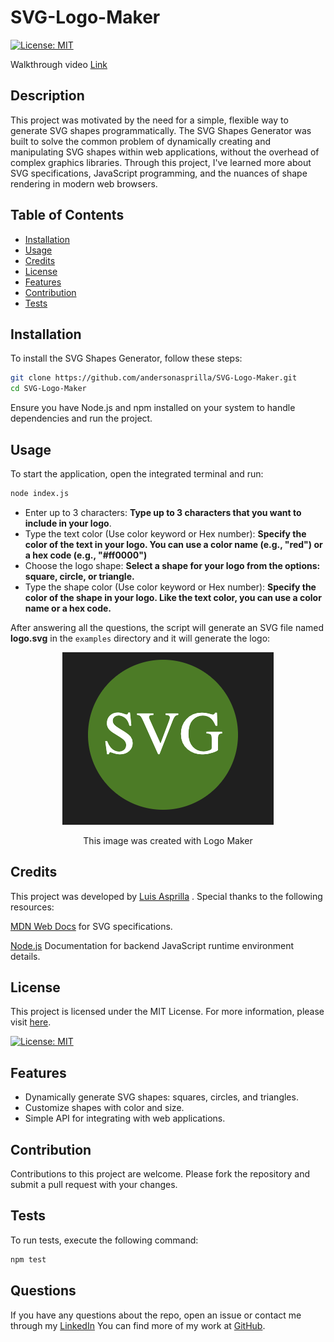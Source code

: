 # SVG-Logo-Maker

[![License: MIT](https://img.shields.io/badge/License-MIT-yellow.svg)](https://opensource.org/licenses/MIT)

Walkthrough video [Link](https://app.screencastify.com/v3/watch/k34yyk3jeuCdmHeGmMN8)

## Description

This project was motivated by the need for a simple, flexible way to generate SVG shapes programmatically. The SVG Shapes Generator was built to solve the common problem of dynamically creating and manipulating SVG shapes within web applications, without the overhead of complex graphics libraries. Through this project, I've learned more about SVG specifications, JavaScript programming, and the nuances of shape rendering in modern web browsers.

## Table of Contents

- [Installation](#installation)
- [Usage](#usage)
- [Credits](#credits)
- [License](#license)
- [Features](#features)
- [Contribution](#contribution)
- [Tests](#tests)


## Installation

To install the SVG Shapes Generator, follow these steps:
```sh
git clone https://github.com/andersonasprilla/SVG-Logo-Maker.git
cd SVG-Logo-Maker
```
Ensure you have Node.js and npm installed on your system to handle dependencies and run the project.

## Usage

To start the application, open the integrated terminal and run:
```sh
node index.js
```

* Enter up to 3 characters: **Type up to 3 characters that you want to include in your logo**.
* Type the text color (Use color keyword or Hex number): **Specify the color of the text in your logo. You can use a color name (e.g., "red") or a hex code (e.g., "#ff0000")**
* Choose the logo shape: **Select a shape for your logo from the options: square, circle, or triangle.**
* Type the shape color (Use color keyword or Hex number): **Specify the color of the shape in your logo. Like the text color, you can use a color name or a hex code.**

After answering all the questions, the script will generate an SVG file named **logo.svg** in the `examples` directory and it will generate the logo:

<div align="center">
  <img src="./assets/logo.png">
  <p>This image was created with Logo Maker</p>
</div>




## Credits

This project was developed by [Luis Asprilla](https://www.linkedin.com/in/andersonasprilla/) . Special thanks to the following resources:

[MDN Web Docs](https://developer.mozilla.org/en-US/docs/Web/SVG) for SVG specifications.

[Node.js](https://nodejs.org/en/learn/getting-started/introduction-to-nodejs) Documentation for backend JavaScript runtime environment details.

## License
This project is licensed under the MIT License. For more information, please visit [here](https://opensource.org/licenses/MIT).

[![License: MIT](https://img.shields.io/badge/License-MIT-yellow.svg)](https://opensource.org/licenses/MIT)
 
## Features

* Dynamically generate SVG shapes: squares, circles, and triangles.
* Customize shapes with color and size.
* Simple API for integrating with web applications.

## Contribution

Contributions to this project are welcome. Please fork the repository and submit a pull request with your changes.

## Tests

To run tests, execute the following command:

```sh
npm test
```
## Questions

If you have any questions about the repo, open an issue or contact me through my [LinkedIn](https://www.linkedin.com/in/andersonasprilla/) You can find more of my work at [GitHub](https://github.com/andersonasprilla).














<!-- <p align="center">
  <img src="data:image/svg+xml;utf8,%0A%3Csvg%20width%3D%22300%22%20height%3D%22200%22%20xmlns%3D%22http%3A//www.w3.org/2000/svg%22%3E%0A%20%20%20%20%3Crect%20width%3D%22200%22%20height%3D%22200%22%20fill%3D%22%23cd5c5c%22/%3E%0A%20%20%20%20%3Ctext%20x%3D%22100%22%20y%3D%22120%22%20text-anchor%3D%22middle%22%20fill%3D%22%23ffffff%22%20font-size%3D%2280%22%3ECNN%3C/text%3E%0A%3C/svg%3E%0A" alt="Custom SVG">
</p> -->
